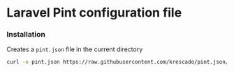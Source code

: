# Laravel Pint configuration file

### Installation

Creates a `pint.json` file in the current directory
```bash
curl -o pint.json https://raw.githubusercontent.com/krescado/pint.json/main/pint.json && echo "File downloaded and saved as pint.json" || echo "Failed to download file"
```
